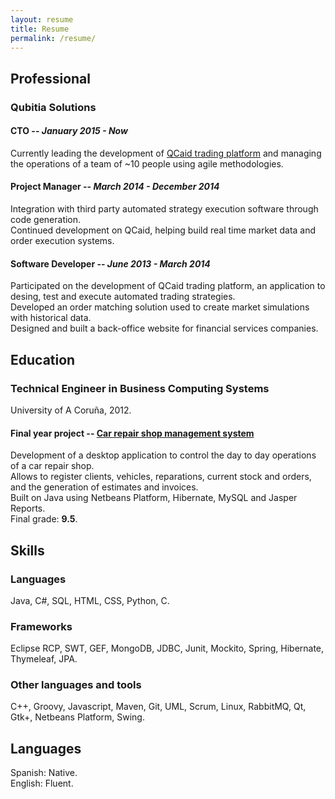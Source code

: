 ```yaml
---
layout: resume
title: Resume
permalink: /resume/
---
```

## Professional

### Qubitia Solutions

#### CTO -- *January 2015 - Now*
Currently leading the development of [QCaid trading platform](http://qubitia.com/qcaid-trading-platform/) and managing the operations of a team of ~10 people using agile methodologies.

#### Project Manager -- *March 2014 - December 2014*
Integration with third party automated strategy execution software through code generation.<br>
Continued development on QCaid, helping build real time market data and order execution systems. 

#### Software Developer -- *June 2013 - March 2014*
Participated on the development of QCaid trading platform, an application to desing, test and execute automated trading strategies. <br> 
Developed an order matching solution used to create market simulations with historical data. <br> 
Designed and built a back-office website for financial services companies. 

## Education

### Technical Engineer in Business Computing Systems
University of A Coruña, 2012.

#### Final year project -- [Car repair shop management system](http://github.com/regueiro/easyrepair) 
Development of a desktop application to control the day to day operations of a car repair shop. <br />
Allows to register clients, vehicles, reparations, current stock and orders, and the generation of estimates and invoices. <br />
Built on Java using Netbeans Platform, Hibernate, MySQL and Jasper Reports. <br />
Final grade: **9.5**. 

## Skills

### Languages
Java, C#, SQL, HTML, CSS, Python, C.

### Frameworks
Eclipse RCP, SWT, GEF, MongoDB, JDBC, Junit, Mockito, Spring, Hibernate, Thymeleaf, JPA.

### Other languages and tools
C++, Groovy, Javascript, Maven, Git, UML, Scrum, Linux, RabbitMQ, Qt, Gtk+, Netbeans Platform, Swing.

## Languages
Spanish: Native. <br />
English: Fluent.